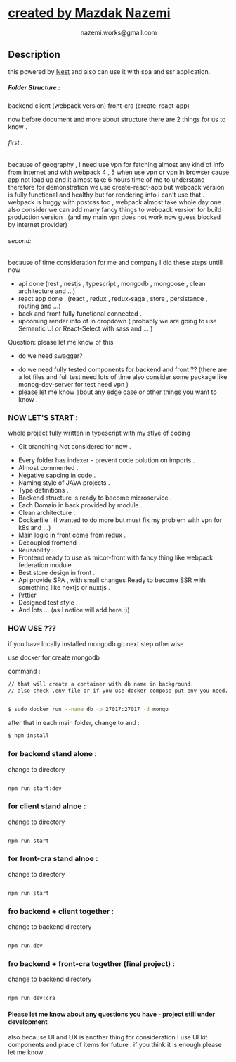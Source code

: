 <p align="center">
  <a href="http://www.penbeh.com/" target="blank"><h1>created by Mazdak Nazemi</h1></a>
</p>
<p align="center">
  nazemi.works@gmail.com
</p>

## Description

this powered by [Nest](https://github.com/nestjs/nest) and also can use it with spa and ssr application.

##### Folder Structure :

backend
client (webpack version)
front-cra (create-react-app)

now before document and more about structure there are 2 things for us to know .

###### first :

because of geography , I need use vpn for fetching almost any kind of info from internet and with webpack 4 , 5 when use vpn or vpn in browser cause app not load up and it almost take 6 hours time of me to understand therefore for demonstration we use create-react-app but webpack version is fully functional and healthy but for rendering info i can't use that .
webpack is buggy with postcss too , webpack almost take whole day one .
also consider we can add many fancy things to webpack version for build production version .
(and my main vpn does not work now guess blocked by internet provider)

###### second:

because of time consideration for me and company I did these steps untill now

- api done (rest , nestjs , typescript , mongodb , mongoose , clean architecture and ...)
- react app done . (react , redux , redux-saga , store , persistance , routing and ...)
- back and front fully functional connected .
- upcoming render info of in dropdown ( probably we are going to use Semantic UI or React-Select with sass and ... )

Question:
please let me know of this

- do we need swagger?

* do we need fully tested components for backend and front ?? (there are a lot files and full test need lots of time also consider some package like monog-dev-server for test need vpn )
* please let me know about any edge case or other things you want to know .

### NOW LET'S START :

whole project fully written in typescript with my stlye of coding

- Git branching Not considered for now .

* Every folder has indexer - prevent code polution on imports .
* Almost commented .
* Negative sapcing in code .
* Naming style of JAVA projects .
* Type definitions .
* Backend structure is ready to become microservice .
* Each Domain in back provided by module .
* Clean architecture .
* Dockerfile . (I wanted to do more but must fix my problem with vpn for k8s and ...)
* Main logic in front come from redux .
* Decoupled frontend .
* Reusability .
* Frontend ready to use as micor-front with fancy thing like webpack federation module .
* Best store design in front .
* Api provide SPA , with small changes Ready to become SSR with something like nextjs or nuxtjs .
* Prttier
* Designed test style .
* And lots ... (as I notice will add here :))

### HOW USE ???

if you have locally installed mongodb go next step otherwise

use docker for create mongodb

command :

```bash
// that will create a container with db name in background.
// also check .env file or if you use docker-compose put env you need.


$ sudo docker run --name db -p 27017:27017 -d mongo


```

after that in each main folder, change to and :

```bash
$ npm install
```

### for backend stand alone :

change to directory

```bash

npm run start:dev

```

### for client stand alnoe :

change to directory

```bash

npm run start

```

### for front-cra stand alnoe :

change to directory

```bash

npm run start

```

### fro backend + client together :

change to backend directory

```bash

npm run dev

```

### fro backend + front-cra together (final project) :

change to backend directory

```bash

npm run dev:cra

```

#### Please let me know about any questions you have - project still under development

also because UI and UX is another thing for consideration I use UI kit components and
place of items for future .
if you think it is enough please let me know .

